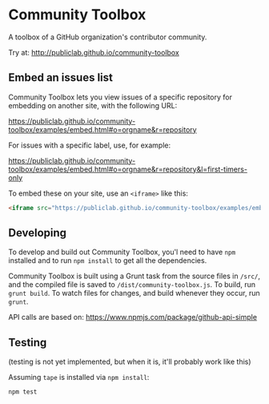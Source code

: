Community Toolbox
====
 
A toolbox of a GitHub organization's contributor community.

Try at: http://publiclab.github.io/community-toolbox


## Embed an issues list

Community Toolbox lets you view issues of a specific repository for embedding on another site, with the following URL:

https://publiclab.github.io/community-toolbox/examples/embed.html#o=orgname&r=repository

For issues with a specific label, use, for example: 

https://publiclab.github.io/community-toolbox/examples/embed.html#o=orgname&r=repository&l=first-timers-only

To embed these on your site, use an `<iframe>` like this:

```html
<iframe src="https://publiclab.github.io/community-toolbox/examples/embed.html#o=orgname&r=repository" style="border:none;" width="100%" height="600px"></iframe>
```


## Developing

To develop and build out Community Toolbox, you'l need to have `npm` installed and to run `npm install` to get all the dependencies. 

Community Toolbox is built using a Grunt task from the source files in `/src/`, and the compiled file is saved to `/dist/community-toolbox.js`. To build, run `grunt build`. To watch files for changes, and build whenever they occur, run `grunt`. 

API calls are based on: https://www.npmjs.com/package/github-api-simple


## Testing

(testing is not yet implemented, but when it is, it'll probably work like this)

Assuming `tape` is installed via `npm install`:

`npm test`
